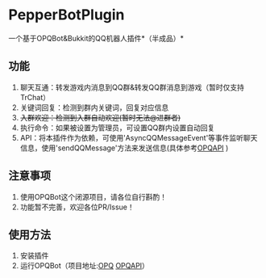 # PepperBotPlugin

一个基于OPQBot&Bukkit的QQ机器人插件*（半成品）*

## 功能

1. 聊天互通：转发游戏内消息到QQ群&转发QQ群消息到游戏（暂时仅支持TrChat）
2. 关键词回复：检测到群内关键词，回复对应信息
3. ~~入群欢迎：检测到入群自动欢迎(暂时无法@进群者)~~
4. 执行命令：如果被设置为管理员，可设置QQ群内设置自动回复
5. API：将本插件作为依赖，可使用'AsyncQQMessageEvent'等事件监听聊天信息，使用'sendQQMessage'方法来发送信息(具体参考[OPQAPI](https://apifox.com/apidoc/shared-72cecf14-815e-4238-82a5-6c68d006fd00) )

## 注意事项

1. 使用OPQBot这个闭源项目，请各位自行斟酌！
2. 功能暂不完善，欢迎各位PR/Issue！

## 使用方法
1. 安装插件
2. 运行OPQBot（项目地址:[OPQ](https://github.com/opq-osc/OPQ) [OPQAPI](https://apifox.com/apidoc/shared-72cecf14-815e-4238-82a5-6c68d006fd00)）
